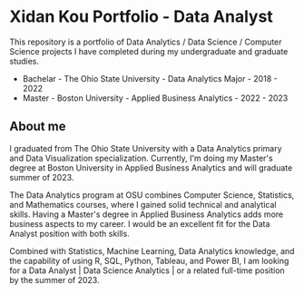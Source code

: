 # Xidan Kou Portfolio - Data Analyst

This repository is a portfolio of Data Analytics / Data Science / Computer Science projects I have completed during my undergraduate and graduate studies. 
* Bachelar - The Ohio State University - Data Analytics Major - 2018 - 2022
* Master - Boston University - Applied Business Analytics - 2022 - 2023 

## About me
I graduated from The Ohio State University with a Data Analytics primary and Data Visualization specialization. Currently, I'm doing my Master's degree at Boston University in Applied Business Analytics and will graduate summer of 2023. 

The Data Analytics program at OSU combines Computer Science, Statistics, and Mathematics courses, where I gained solid technical and analytical skills. Having a Master's degree in Applied Business Analytics adds more business aspects to my career. I would be an excellent fit for the Data Analyst position with both skills.

Combined with Statistics, Machine Learning, Data Analytics knowledge, and the capability of using R, SQL, Python, Tableau, and Power BI, I am looking for a Data Analyst | Data Science Analytics | or a related full-time position by the summer of 2023. 
